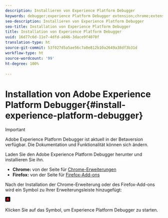 ```yaml
---
description: Installieren von Experience Platform Debugger
keywords: debugger;experience Platform Debugger extension;chrome;extension;install
seo-description: Installieren von Experience Platform Debugger
seo-title: Installation von Experience Platform Debugger
title: Installation von Experience Platform Debugger
uuid: 16d77c6d-11e7-4dfd-a846-3dace9f4070f
translation-type: ht
source-git-commit: 53f027d5a5ae56c7a8e812b10a2649a38df3b31d
workflow-type: ht
source-wordcount: '99'
ht-degree: 100%

---
```



# Installation von Adobe Experience Platform Debugger{#install-experience-platform-debugger}

>[!IMPORTANT]
>
>Adobe Experience Platform Debugger ist aktuell in der Betaversion verfügbar. Die Dokumentation und Funktionalität können sich ändern.

Laden Sie den Adobe Experience Platform Debugger herunter und installieren Sie ihn.

* **Chrome:** von der Seite für [Chrome-Erweiterungen](https://chrome.google.com/webstore/detail/adobe-experience-cloud-de/ocdmogmohccmeicdhlhhgepeaijenapj)
* **Firefox:** von der Seite für [Firefox-Add-ons](https://addons.mozilla.org/de/firefox/addon/adobe-experience-platform-dbg/)

Nach der Installation der Chrome-Erweiterung oder des Firefox-Add-ons wird ein Symbol zu Ihrer Erweiterungsleiste hinzugefügt:

![](assets/start-icon.jpg)

Klicken Sie auf das Symbol, um Experience Platform Debugger zu starten.

